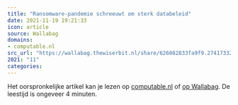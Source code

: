 ```yaml
---
title: "Ransomware-pandemie schreeuwt om sterk databeleid"
date: 2021-11-19 19:21:33
icon: article
source: Wallabag
domains:
- computable.nl
src_url: "https://wallabag.thewiserbit.nl/share/626082833fa9f9.27417332"
2021: "11"
categories:
---
```

Het oorspronkelijke artikel kan je lezen op [computable.nl](https://www.computable.nl/artikel/blogs/security/7255509/5260614/ransomware-pandemie-schreeuwt-om-sterk-databeleid.html) of [op Wallabag](https://wallabag.thewiserbit.nl/share/626082833fa9f9.27417332). De leestijd is ongeveer 4 minuten.